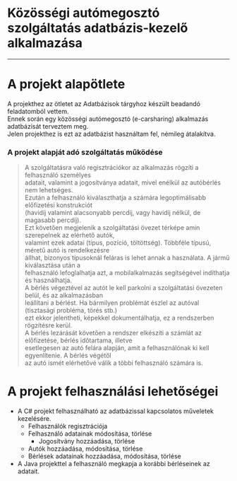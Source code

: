 # Közösségi autómegosztó szolgáltatás adatbázis-kezelő alkalmazása
---
# A projekt alapötlete
A projekthez az ötletet az Adatbázisok tárgyhoz készült beadandó feladatomból vettem.  
Ennek során egy közösségi autómegosztó (e-carsharing) alkalmazás adatbázisát terveztem meg.  
Jelen projekthez is ezt az adatbázist használtam fel, némileg átalakítva.  

### A projekt alapját adó szolgáltatás működése

>A szolgáltatásra való regisztrációkor az alkalmazás rögzíti a felhasználó személyes  
>adatait, valamint a jogosítványa adatait, mivel enélkül az autóbérlés nem lehetséges.  
>Ezután a felhasználó kiválaszthatja a számára legoptimálisabb előfizetési konstrukciót  
>(havidíj valamint alacsonyabb percdíj, vagy havidíj nélkül, de magasabb percdíj).  
>Ezt követően megjelenik a szolgáltatási övezet térképe amin szerepelnek az elérhető autók,  
>valamint ezek adatai (típus, pozíció, töltöttség). Többféle típusú, méretű autó is rendelkezésre  
>állhat, bizonyos típusoknál feláras is lehet annak a használata. A jármű kiválasztása után a  
>felhasználó lefoglalhatja azt, a mobilalkalmazás segítségével indíthatja és használhatja.  
>A bérlés végeztével az autót le kell parkolni a szolgáltatási övezeten belül, és az alkalmazásban  
>leállítani a bérlést. Ha bármilyen problémát észlel az autóval (tisztasági probléma, törés stb.)  
>ezt ekkor jelentheti, képekkel dokumentálhatja, ez a rendszerben rögzítésre kerül.  
>A bérlés lezárását követően a rendszer elkészíti a számlát az előfizetése, bérlés időtartama, illetve  
>esetlegesen az autó felára alapján, amit a felhasználónak ki kell egyenlítenie. A bérlés végétől  
>az autó ismét elérhetővé válik a többi felhasználó számára is.  

# A projekt felhasználási lehetőségei
* A C# projekt felhasználható az adatbázissal kapcsolatos műveletek kezelésére. 
    * Felhasználók regisztrációja
    * Felhasználó adatainak módosítása, törlése
       * Jogosítvány hozzáadása, törlése
    * Autók hozzáadása, módosítása, törlése
    * Bérlések adatainak hozzáadása, módosítása, törlése
* A Java projekttel a felhasználó megkapja a korábbi bérléseinek az adatait. 